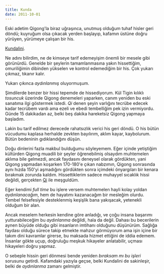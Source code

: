 ```yaml
---
title: Kunda
date: 2011-10-01
---
```


Eski adetim Qigong'la biraz uğraşınca, unutmuş olduğum tuhaf hisler geri
döndü; kuyruğum olsa çıkacak yerden başlayıp, kafamın üstüne doğru
yürüyen, yürümeye çalışan bir his.

[Kundalini](http://en.wikipedia.org/wiki/Kundalini).

Ne adını bilirdim, ne de kimseye tarif edemeyişim önemli bir mesele gibi
görünürdü. Genelde bir şeylerin tamamlanmasına yakın hissettiğim,
omuriliğimin dibinden yükselen ve kontrol edemediğim bir his. Çok yukarı
çıkmaz, tıkanır kalır.

Yukarı çıkınca *aydınlanmış* oluyormuşum.

Şimdilerde benzer bir hissi tepemde de hissediyorum. Kül Tigin kılıklı
*tosuncuk* üzerinde Qigong denemeleri yaparken, canım yeniden bu eski
sanatıma ilgi göstermek istedi. *Qi* denen şeyin varlığını tecrübe
edecek kadar tecrübem vardı ama ezeli ve ebedi tembelliğim pek izin
vermiyordu. Günde 15 dakikadan az, belki beş dakika hareketsiz Qigong
yapmaya başladım.

Lakin bu tarif edilmez derecede rahatsızlık verici his geri döndü. O his
bütün vücudumu kaplasa herhalde zevkten bayılırım, aklım kayar,
kaybolurum. Bütün bedeninin gıdıklandığını düşün.

Doğu dinlerini fazla makbul bulduğumu söyleyemem. Eğer içinde yetiştiğim
kültürden Qigong muadili bir şeyler öğrenebilmiş olsaydım muhtemelen
aklıma bile gelmezdi, ancak faydasını deneysel olarak gördükten, yani
Qigong yapmadan koşarken 170-180'e çıkan nabzımın, Qigong sonrasında
aynı hızda 150'yi aşmadığını gördükten sonra içimdeki önyargıları bir
kenara bırakmak zorunda kaldım. Hissettiklerim sadece muhayyel sıcaklık
hissi değildi, gerçekten [Qi](http://en.wikipedia.org/wiki/Qi) ile
meşguldüm.

Eğer kendimi *full time* bu işlere versem muhtemelen hayli kolay yoldan
*aydınlanacağım*, hem de hayatımı kazanacağım bir mesleğim olurdu.
Tembel felsefesiyle desteklenmiş keşişlik bana yakışacak, yetenekli
olduğum bir alan.

Ancak meselem herkesin kendine göre anladığı, ve çoğu insana başarımı
yutturabileceğim bu *aydınlanma* değildi, hala da değil. Dahası bu
becerilerin aynen büyüde olduğu gibi insanların imtihanı olduğunu
düşünürüm. Sağlığa faydası olduğu sürece takip etmekte mahzur görmüyorum
ama işin içine bir takım dini kavramlar girerse, bu maksada hizmet
ettiğini de iddia edemem. İnsanlar gökte uçup, doğruluğu meşkuk
hikayeler anlatabilir, uçması hikayeleri doğru yapmaz.

O sebeple hissin geri dönmesi bende yeniden *bıraksam mı bu işleri*
sorusunu getirdi. Kafamdaki yazıyla geçse, belki Kundalini de
sakinleşir, belki de *aydınlanma* zamanı gelmiştir.
